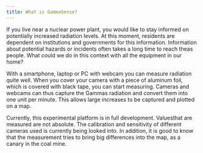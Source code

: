 ```yaml
---
title: What is GammaSense?
---
```


If you live near a nuclear power plant, you would like to stay informed on potentially increased radiation levels. At this moment, residents are dependent on institutions and governments for this information. Information about potential hazards or incidents often takes  a long time to reach theas people. What could we do in this context with all the equipment in our home?

With a smartphone, laptop or PC with webcam you can measure radiation quite well. When you cover your camera with a piece of aluminum foil, which is  covered with black tape, you can start measuring. Cameras and webcams can thus capture the Gammas radiation and convert them into one unit per minute. This allows large increases to be captured and plotted on a map.

Currently, this experimental platform is in full development. Values ​​that are measured are not absolute. The calibration and sensitivity of different cameras used is currently being looked into. In addition, it is good to know that the measurement tries to bring big differences into the map, as a canary in the coal mine.
